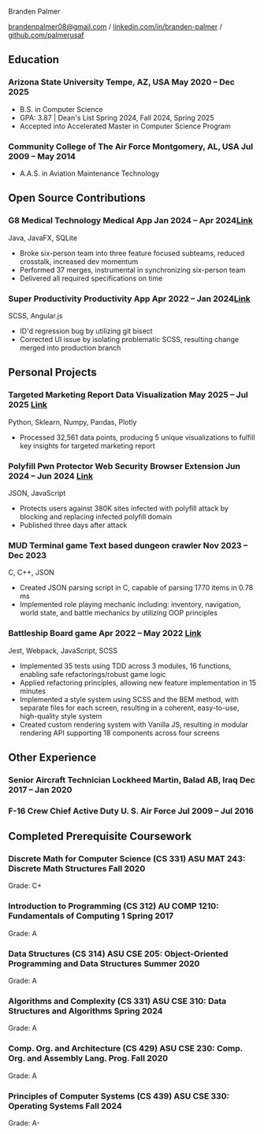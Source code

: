 <link rel="stylesheet" type="text/css" href="resume.css">

<span class="name">Branden Palmer</span>

<span class="info"> [brandenpalmer08@gmail.com](mailto:brandenpalmer08@gmail.com) \/
[linkedin.com/in/branden-palmer](https://linkedin.com/in/branden-palmer) \/
[github.com/palmerusaf](https://github.com/palmerusaf) </span>

## Education

### Arizona State University <location>Tempe, AZ, USA</location> <time>May 2020 – Dec 2025</time>

- B.S. in Computer Science
- GPA: 3.87 | Dean's List Spring 2024, Fall 2024, Spring 2025
- Accepted into Accelerated Master in Computer Science Program

### Community College of The Air Force <location>Montgomery, AL, USA</location> <time>Jul 2009 – May 2014 </time>

- A.A.S. in Aviation Maintenance Technology

## Open Source Contributions

### G8 Medical Technology <desc>Medical App</desc> <time>Jan 2024 – Apr 2024</time><location>[Link](https://github.com/Code-Level-Beard/ASU-CSE-360-G8)</location>

<skills>Java, JavaFX, SQLite</skills>

- Broke six-person team into three feature focused subteams, reduced crosstalk, increased dev momentum
- Performed 37 merges, instrumental in synchronizing six-person team
- Delivered all required specifications on time

### Super Productivity <desc>Productivity App</desc> <time>Apr 2022 – Jan 2024</time><location>[Link](https://super-productivity.com)</location>

<skills>SCSS, Angular.js</skills>

- ID'd regression bug by utilizing git bisect
- Corrected UI issue by isolating problematic SCSS, resulting change merged into production branch

## Personal Projects

### Targeted Marketing Report <desc>Data Visualization</desc> <time>May 2025 – Jul 2025 </time><location>[Link](https://github.com/palmerusaf/data-vis-pj/blob/final-report/Branden%20Palmer_CSE%20578_Course%20Project%20Final%20Report.pdf)</location>

<skills>Python, Sklearn, Numpy, Pandas, Plotly</skills>

- Processed 32,561 data points, producing 5 unique visualizations to fulfill key insights for targeted marketing report

### Polyfill Pwn Protector <desc>Web Security Browser Extension</desc> <time>Jun 2024 – Jun 2024 </time><location>[Link](https://github.com/palmerusaf/polyfill-pwn-protector)</location>

<skills>JSON, JavaScript</skills>

- Protects users against 380K sites infected with polyfill attack by blocking and replacing infected polyfill domain
- Published three days after attack

### MUD Terminal game <desc>Text based dungeon crawler</desc> <time>Nov 2023 – Dec 2023 </time>

<skills>C, C++, JSON</skills>

- Created JSON parsing script in C, capable of parsing 1770 items in 0.78 ms
- Implemented role playing mechanic including: inventory, navigation, world state, and battle mechanics by
  utilizing OOP principles

### Battleship <desc>Board game</desc> <time>Apr 2022 – May 2022 </time><location>[Link](https://github.com/palmerusaf/battle-ship)</location>

<skills>Jest, Webpack, JavaScript, SCSS</skills>

- Implemented 35 tests using TDD across 3 modules, 16 functions, enabling safe refactorings/robust game logic
- Applied refactoring principles, allowing new feature implementation in 15 minutes
- Implemented a style system using SCSS and the BEM method, with separate files for each screen, resulting in a coherent, easy-to-use, high-quality style system
- Created custom rendering system with Vanilla JS, resulting in modular rendering API supporting 18 components across four screens

## Other Experience

### Senior Aircraft Technician <location>Lockheed Martin, Balad AB, Iraq</location> <time>Dec 2017 – Jan 2020</time>

### F-16 Crew Chief <location>Active Duty U. S. Air Force</location> <time>Jul 2009 – Jul 2016</time>

## Completed Prerequisite Coursework

### Discrete Math for Computer Science (CS 331) <desc>ASU MAT 243: Discrete Math Structures</desc> <time>Fall 2020</time>

<skills>Grade: C+</skills>

### Introduction to Programming (CS 312) <desc>AU COMP 1210: Fundamentals of Computing 1</desc> <time>Spring 2017</time>

<skills>Grade: A</skills>

### Data Structures (CS 314) <desc>ASU CSE 205: Object-Oriented Programming and Data Structures</desc> <time>Summer 2020</time>

<skills>Grade: A</skills>

### Algorithms and Complexity (CS 331) <desc>ASU CSE 310: Data Structures and Algorithms</desc> <time>Spring 2024</time>

<skills>Grade: A</skills>

### Comp. Org. and Architecture (CS 429) <desc>ASU CSE 230: Comp. Org. and Assembly Lang. Prog.</desc> <time>Fall 2020</time>

<skills>Grade: A</skills>

### Principles of Computer Systems (CS 439) <desc>ASU CSE 330: Operating Systems</desc> <time>Fall 2024</time>

<skills>Grade: A-</skills>
